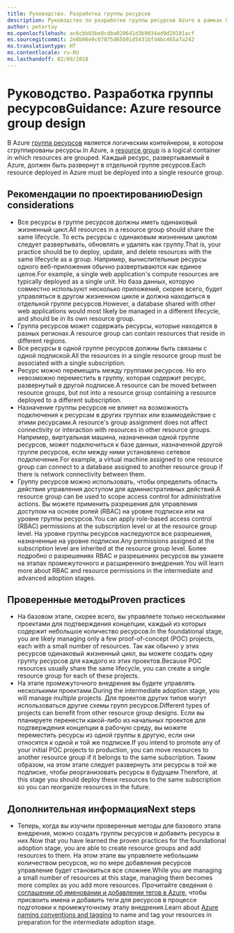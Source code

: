 ```yaml
---
title: Руководство. Разработка группы ресурсов
description: Руководство по разработке группы ресурсов Azure в рамках базовой стратегии внедрения облака
author: petertay
ms.openlocfilehash: ac6cbb03be8cdba020641d3b9034ad9d20101acf
ms.sourcegitcommit: 2e8b06e9c07875d65b91d5431bfd4bc465a7a242
ms.translationtype: HT
ms.contentlocale: ru-RU
ms.lasthandoff: 02/09/2018
---
```

# <a name="guidance-azure-resource-group-design"></a><span data-ttu-id="b92c0-103">Руководство. Разработка группы ресурсов</span><span class="sxs-lookup"><span data-stu-id="b92c0-103">Guidance: Azure resource group design</span></span>

<span data-ttu-id="b92c0-104">В Azure [группа ресурсов](https://docs.microsoft.com/azure/azure-resource-manager/resource-group-overview#resource-groups) является логическим контейнером, в котором сгруппированы ресурсы.</span><span class="sxs-lookup"><span data-stu-id="b92c0-104">In Azure, a [resource group](https://docs.microsoft.com/azure/azure-resource-manager/resource-group-overview#resource-groups) is a logical container in which resources are grouped.</span></span> <span data-ttu-id="b92c0-105">Каждый ресурс, развертываемый в Azure, должен быть развернут в отдельной группе ресурсов.</span><span class="sxs-lookup"><span data-stu-id="b92c0-105">Each resource deployed in Azure must be deployed into a single resource group.</span></span>

## <a name="design-considerations"></a><span data-ttu-id="b92c0-106">Рекомендации по проектированию</span><span class="sxs-lookup"><span data-stu-id="b92c0-106">Design considerations</span></span>

- <span data-ttu-id="b92c0-107">Все ресурсы в группе ресурсов должны иметь одинаковый жизненный цикл.</span><span class="sxs-lookup"><span data-stu-id="b92c0-107">All resources in a resource group should share the same lifecycle.</span></span> <span data-ttu-id="b92c0-108">То есть ресурсы с одинаковым жизненным циклом следует развертывать, обновлять и удалять как группу.</span><span class="sxs-lookup"><span data-stu-id="b92c0-108">That is, your practice should be to deploy, update, and delete resources with the same lifecycle as a group.</span></span> <span data-ttu-id="b92c0-109">Например, вычислительные ресурсы одного веб-приложения обычно развертываются как единое целое.</span><span class="sxs-lookup"><span data-stu-id="b92c0-109">For example, a single web application's compute resources are typically deployed as a single unit.</span></span> <span data-ttu-id="b92c0-110">Но база данных, которую совместно используют несколько приложений, скорее всего, будет управляться в другом жизненном цикле и должна находиться в отдельной группе ресурсов.</span><span class="sxs-lookup"><span data-stu-id="b92c0-110">However, a database shared with other web applications would most likely be managed in a different lifecycle, and should be in its own resource group.</span></span>
- <span data-ttu-id="b92c0-111">Группа ресурсов может содержать ресурсы, которые находятся в разных регионах.</span><span class="sxs-lookup"><span data-stu-id="b92c0-111">A resource group can contain resources that reside in different regions.</span></span>
- <span data-ttu-id="b92c0-112">Все ресурсы в одной группе ресурсов должны быть связаны с одной подпиской.</span><span class="sxs-lookup"><span data-stu-id="b92c0-112">All the resources in a single resource group must be associated with a single subscription.</span></span> 
- <span data-ttu-id="b92c0-113">Ресурс можно перемещать между группами ресурсов. Но его невозможно переместить в группу, которая содержит ресурс, развернутый в другой подписке.</span><span class="sxs-lookup"><span data-stu-id="b92c0-113">A resource can be moved between resource groups, but not into a resource group containing a resource deployed to a different subscription.</span></span>
- <span data-ttu-id="b92c0-114">Назначение группы ресурсов не влияет на возможность подключения к ресурсам в других группах или взаимодействие с этими ресурсами.</span><span class="sxs-lookup"><span data-stu-id="b92c0-114">A resource's group assignment does not affect connectivity or interaction with resources in other resource groups.</span></span> <span data-ttu-id="b92c0-115">Например, виртуальная машина, назначенная одной группе ресурсов, может подключиться к базе данных, назначенной другой группе ресурсов, если между ними установлено сетевое подключение.</span><span class="sxs-lookup"><span data-stu-id="b92c0-115">For example, a virtual machine assigned to one resource group can connect to a database assigned to another resource group if there is network connectivity between them.</span></span>
- <span data-ttu-id="b92c0-116">Группу ресурсов можно использовать, чтобы определить область действия управления доступом для административных действий.</span><span class="sxs-lookup"><span data-stu-id="b92c0-116">A resource group can be used to scope access control for administrative actions.</span></span> <span data-ttu-id="b92c0-117">Вы можете применить разрешения для управления доступом на основе ролей (RBAC) на уровне подписки или на уровне группы ресурсов.</span><span class="sxs-lookup"><span data-stu-id="b92c0-117">You can apply role-based access control (RBAC) permissions at the subscription level or at the resource group level.</span></span> <span data-ttu-id="b92c0-118">На уровне группы ресурсов наследуются все разрешения, назначенные на уровне подписки.</span><span class="sxs-lookup"><span data-stu-id="b92c0-118">Any permissions assigned at the subscription level are inherited at the resource group level.</span></span> <span data-ttu-id="b92c0-119">Более подробно о разрешениях RBAC и разрешениях ресурсов вы узнаете на этапах промежуточного и расширенного внедрения.</span><span class="sxs-lookup"><span data-stu-id="b92c0-119">You will learn more about RBAC and resource permissions in the intermediate and advanced adoption stages.</span></span>

## <a name="proven-practices"></a><span data-ttu-id="b92c0-120">Проверенные методы</span><span class="sxs-lookup"><span data-stu-id="b92c0-120">Proven practices</span></span>

- <span data-ttu-id="b92c0-121">На базовом этапе, скорее всего, вы управляете только несколькими проектами для подтверждения концепции, каждый из которых содержит небольшое количество ресурсов.</span><span class="sxs-lookup"><span data-stu-id="b92c0-121">In the foundational stage, you are likely managing only a few proof-of-concept (POC) projects, each with a small number of resources.</span></span> <span data-ttu-id="b92c0-122">Так как обычно у этих ресурсов одинаковый жизненный цикл, вы можете создать одну группу ресурсов для каждого из этих проектов.</span><span class="sxs-lookup"><span data-stu-id="b92c0-122">Because POC resources usually share the same lifecycle, you can create a single resource group for each of these projects.</span></span>
- <span data-ttu-id="b92c0-123">На этапе промежуточного внедрения вы будете управлять несколькими проектами.</span><span class="sxs-lookup"><span data-stu-id="b92c0-123">During the intermediate adoption stage, you will manage multiple projects.</span></span> <span data-ttu-id="b92c0-124">Для проектов других типов могут использоваться другие схемы групп ресурсов.</span><span class="sxs-lookup"><span data-stu-id="b92c0-124">Different types of projects can benefit from other resource group designs.</span></span> <span data-ttu-id="b92c0-125">Если вы планируете перенести какой-либо из начальных проектов для подтверждения концепции в рабочую среду, вы можете переместить ресурсы из одной группы в другую, если они относятся к одной и той же подписке.</span><span class="sxs-lookup"><span data-stu-id="b92c0-125">If you intend to promote any of your initial POC projects to production, you can move resources to another resource group if it belongs to the same subscription.</span></span> <span data-ttu-id="b92c0-126">Таким образом, на этом этапе следует развернуть эти ресурсы в той же подписке, чтобы реорганизовать ресурсы в будущем.</span><span class="sxs-lookup"><span data-stu-id="b92c0-126">Therefore, at this stage you should deploy these resources to the same subscription so you can reorganize resources in the future.</span></span>

## <a name="next-steps"></a><span data-ttu-id="b92c0-127">Дополнительная информация</span><span class="sxs-lookup"><span data-stu-id="b92c0-127">Next steps</span></span>

* <span data-ttu-id="b92c0-128">Теперь, когда вы изучили проверенные методы для базового этапа внедрения, можно создать группы ресурсов и добавить ресурсы в них.</span><span class="sxs-lookup"><span data-stu-id="b92c0-128">Now that you have learned the proven practices for the foundational adoption stage, you are able to create resource groups and add resources to them.</span></span> <span data-ttu-id="b92c0-129">На этом этапе вы управляете небольшим количеством ресурсов, но по мере добавления ресурсов управление будет становиться все сложнее.</span><span class="sxs-lookup"><span data-stu-id="b92c0-129">While you are managing a small number of resources at this stage, managing them becomes more complex as you add more resources.</span></span> <span data-ttu-id="b92c0-130">Прочитайте сведения о [соглашении об именовании и добавлении тегов в Azure](/azure/architecture/best-practices/naming-conventions?toc=/azure/architecture/cloud-adoption-guide/toc.json), чтобы присвоить имена и добавить теги для ресурсов в процессе подготовки к промежуточному этапу внедрения.</span><span class="sxs-lookup"><span data-stu-id="b92c0-130">Learn about [Azure naming conventions and tagging](/azure/architecture/best-practices/naming-conventions?toc=/azure/architecture/cloud-adoption-guide/toc.json) to name and tag your resources in preparation for the intermediate adoption stage.</span></span>
